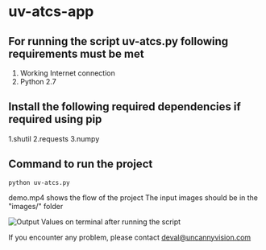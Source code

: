 # uv-atcs-app

## For running the script uv-atcs.py following requirements must be met

1. Working Internet connection
2. Python 2.7

## Install the following required dependencies if required using pip 

1.shutil
2.requests
3.numpy

## Command to run the project 
   
   ```python uv-atcs.py```

demo.mp4 shows the flow of the project
The input images should be in the "images/" folder

![Output Values on terminal after running the script](https://github.com/uvdeveloper/uv-atcs-app/blob/master/result_command_line.png "")

If you encounter any problem, please contact deval@uncannyvision.com
